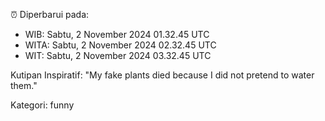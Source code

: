 ⏰ Diperbarui pada:
- WIB: Sabtu, 2 November 2024 01.32.45 UTC
- WITA: Sabtu, 2 November 2024 02.32.45 UTC
- WIT: Sabtu, 2 November 2024 03.32.45 UTC

Kutipan Inspiratif:
"My fake plants died because I did not pretend to water them."


Kategori: funny

